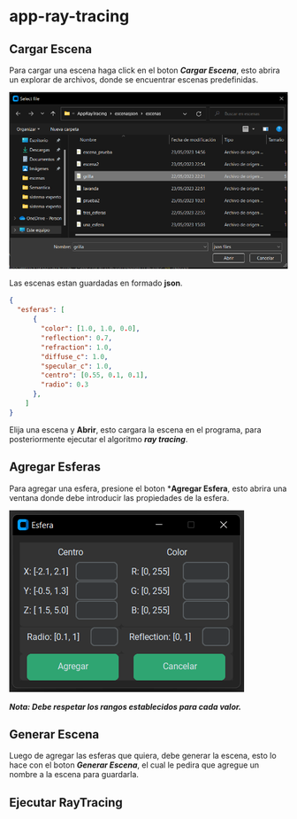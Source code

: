 # app-ray-tracing
## Cargar Escena

Para cargar una escena haga click en el boton ***Cargar Escena***, esto abrira un explorar de archivos, donde se encuentrar escenas predefinidas.

![](img_doc/explorador.png)

Las escenas estan guardadas en formado **json**.

```json
{
  "esferas": [
      {
        "color": [1.0, 1.0, 0.0],
        "reflection": 0.7,
        "refraction": 1.0,
        "diffuse_c": 1.0,
        "specular_c": 1.0,
        "centro": [0.55, 0.1, 0.1],
        "radio": 0.3
      },
    ]
}
```
Elija una escena y **Abrir**, esto cargara la escena en el programa, para posteriormente ejecutar el algoritmo ***ray tracing***.
## Agregar Esferas

Para agregar una esfera, presione el boton ***Agregar Esfera**, esto abrira una ventana donde debe introducir las propiedades de la esfera.

![](img_doc/agregar_esfera.png)

***Nota: Debe respetar los rangos establecidos para cada valor.***

## Generar Escena

Luego de agregar las esferas que quiera, debe generar la escena, esto lo hace con el boton ***Generar Escena***, el cual le pedira que agregue un nombre a la escena para guardarla.

## Ejecutar RayTracing

